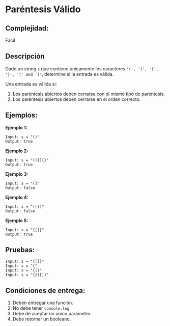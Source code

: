 # Paréntesis Válido

## Complejidad:
Fácil

## Descripción
Dado un string `s` que contiene únicamente los caracteres `'(', ')', '{', '}', '[' and ']'`, determine si la entrada es válida.

Una entrada es válida si:

1. Los paréntesis abiertos deben cerrarse con el mismo tipo de paréntesis.
1. Los paréntesis abiertos deben cerrarse en el orden correcto.

## Ejemplos:

**Ejemplo 1:**
```
Input: s = "()"
Output: true
```

**Ejemplo 2:**
```
Input: s = "()[]{}"
Output: true
```

**Ejemplo 3:**
```
Input: s = "(]"
Output: false
```

**Ejemplo 4:**
```
Input: s = "([)]"
Output: false
```

**Ejemplo 5:**
```
Input: s = "{[]}"
Output: true
```

## Pruebas:
```
Input: s = "{[]}"
Input: s = "{"
Input: s = "{[)"
Input: s = "{}([])"
```



## Condiciones de entrega:
1. Deben entregar una función.
2. No debe tener `console.log`.
3. Debe de aceptar un único parámetro.
4. Debe retornar un booleano.